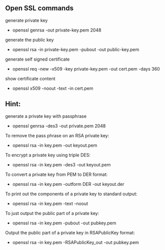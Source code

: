## Open SSL commands

generate private key
- openssl genrsa -out private-key.pem 2048

generate the public key
- openssl rsa -in private-key.pem -pubout -out public-key.pem

generate self signed certificate
- openssl req -new -x509 -key private-key.pem -out cert.pem -days 360

show certificate content
- openssl x509 -noout -text -in cert.pem

## Hint:

generate a private key with passphrase
- openssl genrsa -des3 -out private.pem 2048

To remove the pass phrase on an RSA private key:
- openssl rsa -in key.pem -out keyout.pem

To encrypt a private key using triple DES:
- openssl rsa -in key.pem -des3 -out keyout.pem

To convert a private key from PEM to DER format:
- openssl rsa -in key.pem -outform DER -out keyout.der

To print out the components of a private key to standard output:
- openssl rsa -in key.pem -text -noout

To just output the public part of a private key:
- openssl rsa -in key.pem -pubout -out pubkey.pem

Output the public part of a private key in RSAPublicKey format:
- openssl rsa -in key.pem -RSAPublicKey_out -out pubkey.pem
